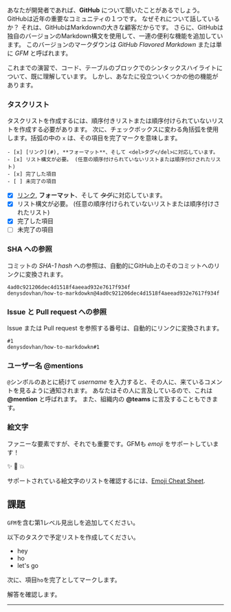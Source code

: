 あなたが開発者であれば、**GitHub** について聞いたことがあるでしょう。 GitHubは近年の重要なコミュニティの１つです。 なぜそれについて話しているか？ それは、GitHubはMarkdownの大きな顧客だからです。 さらに、GitHubは独自のバージョンのMarkdown構文を使用して、一連の便利な機能を追加しています。 このバージョンのマークダウンは _GitHub Flavored Markdown_ または単に _GFM_ と呼ばれます。


これまでの演習で、コード、テーブルのブロックでのシンタックスハイライトについて、既に理解しています。 しかし、あなたに役立ついくつかの他の機能があります。

### タスクリスト

タスクリストを作成するには、順序付きリストまたは順序付けられていないリストを作成する必要があります。 次に、チェックボックスに変わる角括弧を使用します。括弧の中の `x` は、その項目を完了マークを意味します。

    - [x] [リンク](#), **フォーマット**、そして <del>タグ</del>に対応しています。
    - [x] リスト構文が必要。 (任意の順序付けられていないリストまたは順序付けされたリスト)
    - [x] 完了した項目
    - [ ] 未完了の項目

- [x] [リンク](#), **フォーマット**、そして <del>タグ</del>に対応しています。
- [x] リスト構文が必要。 (任意の順序付けられていないリストまたは順序付けされたリスト)
- [x] 完了した項目
- [ ] 未完了の項目

### SHA への参照

コミットの _SHA-1 hash_ への参照は、自動的にGitHub上のそのコミットへのリンクに変換されます。

    4ad0c921206dec4d1518f4aeead932e7617f934f
    denysdovhan/how-to-markdowkn@4ad0c921206dec4d1518f4aeead932e7617f934f

### Issue と Pull request への参照

Issue または Pull request を参照する番号は、自動的にリンクに変換されます。

    #1
    denysdovhan/how-to-markdowkn#1

### ユーザー名 @mentions

`@`シンボルのあとに続けて _username_ を入力すると、その人に、来ているコメントを見るように通知されます。 あなたはその人に言及しているので、これは **@mention** と呼ばれます。 また、組織内の **@teams** に言及することもできます。

### 絵文字

ファニーな要素ですが、それでも重要です。GFMも _emoji_ をサポートしています！

✨ 🐫 💥

サポートされている絵文字のリストを確認するには、[Emoji Cheat Sheet](http://www.emoji-cheat-sheet.com/).

## 課題

`GFM`を含む第1レベル見出しを追加してください。

以下のタスクで予定リストを作成してください。

- hey
- ho
- let's go

次に、項目`ho`を完了としてマークします。

解答を確認します。

---

